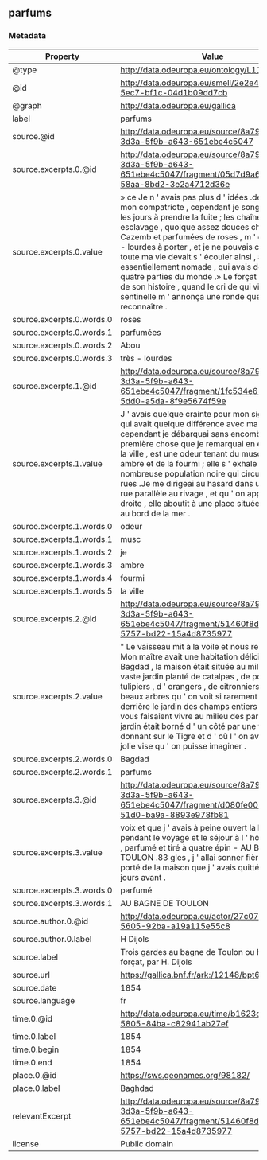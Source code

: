## parfums

### Metadata

| Property | Value |
| -------- | ----- |
| @type | http://data.odeuropa.eu/ontology/L11_Smell |
| @id | http://data.odeuropa.eu/smell/2e2e427e-86dc-5ec7-bf1c-04d1b09dd7cb |
| @graph | http://data.odeuropa.eu/gallica |
| label | parfums |
| source.@id | http://data.odeuropa.eu/source/8a790e01-3d3a-5f9b-a643-651ebe4c5047 |
| source.excerpts.0.@id | http://data.odeuropa.eu/source/8a790e01-3d3a-5f9b-a643-651ebe4c5047/fragment/05d7d9a6-dfc2-58aa-8bd2-3e2a4712d36e |
| source.excerpts.0.value | » ce Je n ' avais pas plus d ' idées .de gloire que mon compatriote , cependant je songeais tous les jours à prendre la fuite ; les chaînes de l ' esclavage , quoique assez douces chez Abou - Cazemb et parfumées de roses , m ' étaient très - lourdes à porter , et je ne pouvais croire que toute ma vie devait s ' écouler ainsi , à moi , essentiellement nomade , qui avais déjà vu les quatre parties du monde .» Le forçat en était là de son histoire , quand le cri de qui vive de la sentinelle m ' annonça une ronde que j ' allai reconnaître . |
| source.excerpts.0.words.0 | roses |
| source.excerpts.0.words.1 | parfumées |
| source.excerpts.0.words.2 | Abou |
| source.excerpts.0.words.3 | très - lourdes |
| source.excerpts.1.@id | http://data.odeuropa.eu/source/8a790e01-3d3a-5f9b-a643-651ebe4c5047/fragment/1fc534e6-3c0d-5dd0-a5da-8f9e5674f59e |
| source.excerpts.1.value | J ' avais quelque crainte pour mon signalement qui avait quelque différence avec ma personne , cependant je débarquai sans encombre ." La première chose que je remarquai en entrant dans la ville , est une odeur tenant du musc , de l ' ambre et de la fourmi ; elle s ' exhale de la nombreuse population noire qui circule dans les rues .Je me dirigeai au hasard dans une longue rue parallèle au rivage , et qu ' on appelle la rue droite , elle aboutit à une place située également au bord de la mer . |
| source.excerpts.1.words.0 | odeur |
| source.excerpts.1.words.1 | musc |
| source.excerpts.1.words.2 | je |
| source.excerpts.1.words.3 | ambre |
| source.excerpts.1.words.4 | fourmi |
| source.excerpts.1.words.5 | la ville |
| source.excerpts.2.@id | http://data.odeuropa.eu/source/8a790e01-3d3a-5f9b-a643-651ebe4c5047/fragment/51460f8d-6491-5757-bd22-15a4d8735977 |
| source.excerpts.2.value | " Le vaisseau mit à la voile et nous repartîmes ." Mon maître avait une habitation délicieuse à Bagdad , la maison était située au milieu d ' un vaste jardin planté de catalpas , de polonias , de tulipiers , d ' orangers , de citronniers , de tant de beaux arbres qu ' on voit si rarement en France ; derrière le jardin des champs entiers de rosiers vous faisaient vivre au milieu des parfums .Le jardin était borné d ' un côté par une terrasse donnant sur le Tigre et d ' où l ' on avait la plus jolie vise qu ' on puisse imaginer . |
| source.excerpts.2.words.0 | Bagdad |
| source.excerpts.2.words.1 | parfums |
| source.excerpts.3.@id | http://data.odeuropa.eu/source/8a790e01-3d3a-5f9b-a643-651ebe4c5047/fragment/d080fe00-4d53-51d0-ba9a-8893e978fb81 |
| source.excerpts.3.value | voix et que j ' avais à peine ouvert la bouche pendant le voyage et le séjour à l ' hôtel ." Ganté , parfumé et tiré à quatre épin - AU BAGNE DE TOULON .83 gles , j ' allai sonner fièrement à là porté de la maison que j ' avais quittée quinze jours avant . |
| source.excerpts.3.words.0 | parfumé |
| source.excerpts.3.words.1 | AU BAGNE DE TOULON |
| source.author.0.@id | http://data.odeuropa.eu/actor/27c073f7-9ee4-5605-92ba-a19a115e55c8 |
| source.author.0.label | H Dijols |
| source.label | Trois gardes au bagne de Toulon ou Histoire d'un forçat, par H. Dijols |
| source.url | https://gallica.bnf.fr/ark:/12148/bpt6k5471360h |
| source.date | 1854 |
| source.language | fr |
| time.0.@id | http://data.odeuropa.eu/time/b1623c3f-d5a7-5805-84ba-c82941ab27ef |
| time.0.label | 1854 |
| time.0.begin | 1854 |
| time.0.end | 1854 |
| place.0.@id | https://sws.geonames.org/98182/ |
| place.0.label | Baghdad |
| relevantExcerpt | http://data.odeuropa.eu/source/8a790e01-3d3a-5f9b-a643-651ebe4c5047/fragment/51460f8d-6491-5757-bd22-15a4d8735977 |
| license | Public domain |
